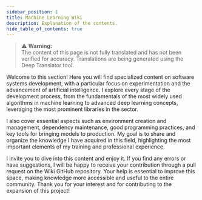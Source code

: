 ```yaml
---
sidebar_position: 1
title: Machine Learning Wiki
description: Explanation of the contents.
hide_table_of_contents: true
---
```


> ⚠️ **Warning:**  
> The content of this page is not fully translated and has not been verified for accuracy. Translations are being generated using the Deep Translator tool.

Welcome to this section! Here you will find specialized content on software systems development, with a particular focus on experimentation and the advancement of artificial intelligence. I explore every stage of the development process, from the fundamentals of the most widely used algorithms in machine learning to advanced deep learning concepts, leveraging the most prominent libraries in the sector.

I also cover essential aspects such as environment creation and management, dependency maintenance, good programming practices, and key tools for bringing models to production. My goal is to share and organize the knowledge I have acquired in this field, highlighting the most important elements of my training and professional experience.

I invite you to dive into this content and enjoy it. If you find any errors or have suggestions, I will be happy to receive your contribution through a pull request on the Wiki GitHub repository. Your help is essential to improve this space, making knowledge more accessible and useful to the entire community. Thank you for your interest and for contributing to the expansion of this project!